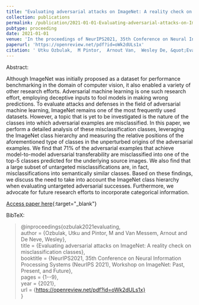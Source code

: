 ```yaml
---
title: "Evaluating adversarial attacks on ImageNet: A reality check on misclassification classes"
collection: publications
permalink: /publication/2021-01-01-Evaluating-adversarial-attacks-on-ImageNet-A-reality-check-on-misclassification-classes
pubtype: proceeding
date: 2021-01-01
venue: 'In the proceedings of NeurIPS2021, 35th Conference on Neural Information Processing Systems (NeurIPS 2021), Workshop on ImageNet: Past, Present, and Future'
paperurl: 'https://openreview.net/pdf?id=oWk2dULs1x'
citation: ' Utku Ozbulak,  M Pintor,  Arnout Van,  Wesley De, &quot;Evaluating adversarial attacks on ImageNet: A reality check on misclassification classes.&quot; In the proceedings of NeurIPS2021, 35th Conference on Neural Information Processing Systems (NeurIPS 2021), Workshop on ImageNet: Past, Present, and Future, 2021.'
---
```

Abstract:

Although ImageNet was initially proposed as a dataset for performance benchmarking in the domain of computer vision, it also enabled a variety of other research efforts. Adversarial machine learning is one such research effort, employing deceptive inputs to fool models in making wrong predictions. To evaluate attacks and defenses in the field of adversarial machine learning, ImageNet remains one of the most frequently used datasets. However, a topic that is yet to be investigated is the nature of the classes into which adversarial examples are misclassified. In this paper, we perform a detailed analysis of these misclassification classes, leveraging the ImageNet class hierarchy and measuring the relative positions of the aforementioned type of classes in the unperturbed origins of the adversarial examples. We find that 71\% of the adversarial examples that achieve model-to-model adversarial transferability are misclassified into one of the top-5 classes predicted for the underlying source images. We also find that a large subset of untargeted misclassifications are, in fact, misclassifications into semantically similar classes. Based on these findings, we discuss the need to take into account the ImageNet class hierarchy when evaluating untargeted adversarial successes. Furthermore, we advocate for future research efforts to incorporate categorical information.

[Access paper here](https://openreview.net/pdf?id=oWk2dULs1x){:target="_blank"}

BibTeX: 
>@inproceedings{ozbulak2021evaluating,<br>    author = {Ozbulak, Utku and Pintor, M and Van Messem, Arnout and De Neve, Wesley},<br>    title = {Evaluating adversarial attacks on ImageNet: A reality check on misclassification classes},<br>    booktitle = {NeurIPS2021, 35th Conference on Neural Information Processing Systems (NeurIPS 2021), Workshop on ImageNet: Past, Present, and Future},<br>    pages = {1--9},<br>    year = {2021},<br>    url = {https://openreview.net/pdf?id=oWk2dULs1x}<br>}<br>